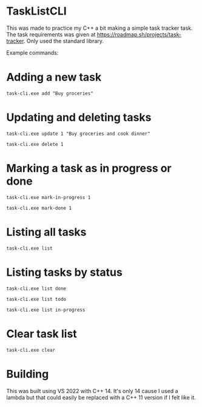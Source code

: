# TaskListCLI

This was made to practice my C++ a bit making a simple task tracker task. The task requirements was given at https://roadmap.sh/projects/task-tracker. Only used the standard library.

Example commands:
# Adding a new task
```task-cli.exe add "Buy groceries"```

# Updating and deleting tasks
```task-cli.exe update 1 "Buy groceries and cook dinner"```

```task-cli.exe delete 1```

# Marking a task as in progress or done
```task-cli.exe mark-in-progress 1```

```task-cli.exe mark-done 1```

# Listing all tasks
```task-cli.exe list```

# Listing tasks by status
```task-cli.exe list done```

```task-cli.exe list todo```

```task-cli.exe list in-progress```

# Clear task list
```task-cli.exe clear```

# Building
This was built using VS 2022 with C++ 14. It's only 14 cause I used a lambda but that could easily be replaced with a C++ 11 version if I felt like it. 
